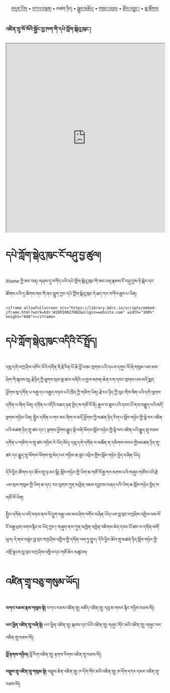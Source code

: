 <p align="center">
  <a href="https://bdrc-reader.github.io/mugey-gonpa/">མདུན་ངོས།</a> • <a href="https://bdrc-reader.github.io/mugey-gonpa/katan">བཀའ་བསྟན།</a> • 
  <span>མཚན་ཉིད།</span> •
  <a href="https://bdrc-reader.github.io/mugey-gonpa/drubchod">སྒྲུབ་མཆོད།</a> • 
<a href="https://bdrc-reader.github.io/mugey-gonpa/sungbum">གསུང་འབུམ།</a> • <a href="https://bdrc-reader.github.io/mugey-gonpa/chojung">ཆོས་འབྱུང་།</a> • <a href="https://bdrc-reader.github.io/mugey-gonpa/natsok">སྣ་ཚོགས།</a></p>

### འཛིན་གྲྭ་སོ་སོའི་སྦྱོང་བྱ་ཁག་གི་དཔེ་ཀློག་སྒེའུ་ཁུང་།

<iframe allowfullscreen src="https://library.bdrc.io/scripts/embed-iframe.html?work=bdr:W1ERI0027002&origin=https://bdrc-reader.github.io/mugey-gonpa/" width="100%" height="600"></iframe>

<br>

# དཔེ་ཀློག་སྒེའུ་ཁུང་ངོ་བཤུ་བྱ་ཚུལ།

iframe ཀྱི་ཨང་བརྡ། གཤམ་དུ་བཀོད་པའི་དཔེ་ཀློག་སྒེའུ་ཁུང་གི་ཨང་བརྡ་རྣམས་ངོ་བཤུ་བྱས་ཏེ་སྒེར་དང་ཚོགས་པའི་དྲ་ཚིགས་གང་གི་ནང་བླུག་ཀྱང་དཔེ་ཀློག་སྒེའུ་ཁུང་དེ་ཐད་ཀར་བཀོལ་ཐུབ་པ་ཡིན།

```
<iframe allowfullscreen src="https://library.bdrc.io/scripts/embed-iframe.html?work=bdr:W1ERI0027002&origin=website.com" width="100%" height="600"></iframe>
```

# དཔེ་ཀློག་སྒེའུ་ཁུང་འདིའི་ངོ་སྤྲོད།

དམུ་དགེ་བཀྲ་ཤིས་འཁོར་ལོའི་དགོན་ནི་རྗེ་རིན་པོ་ཆེ་བློ་བཟང་གྲགས་པའི་དཔལ་དགུང་ལོ་ཞེ་གསུམ་ཡས་མས་ཤིག་གི་སྐབས་སུ། རྗེ་ཉིད་ཀྱི་ཐུགས་སྲས་སྔ་ཚལ་བཞིའི་ཡ་གྱལ་མཁན་ཆེན་ངག་དབང་གྲགས་པས་མདོ་སྨད་ཕྱོགས་སུ་དགོན་པ་བརྒྱ་དང་བརྒྱད་བཏབ་པའི་ཁྲོད་ཀྱི་གཅིག་ཡིན། རྗེ་རང་ཉིད་ཀྱི་ལུང་གིས་ཟིན་པའི་དགེ་ལུགས་དགོན་པ་ཞིག་ཡིན། དགོན་པ་འདིའི་འཆད་ཉན་བྱེད་ས་གཙོ་བོ་ནི། རྒྱལ་བ་ཐུབ་པའི་དབང་པོ་ནས་བརྒྱུད་པའི་མདོ་སྔགས་གཉིས་ཡིན། སྤྱིར་དགོན་པ་གང་མང་ཞིག་ལ་མདོ་ཕྱོགས་ཀྱི་མཚན་ཉིད་རིག་པ་སློབ་གཉེར་གྱི་ལྟེ་བར་འཛིན་པའི་མཚན་ཉིད་གྲྭ་ཚང་དང་། སྔགས་ཕྱོགས་རྒྱུད་སྡེ་བཞི་སོགས་སློབ་གཉེར་གྱི་ལྟེ་བར་འཛིན་པའི་རྒྱུད་གྲྭ་བཅས་དགོན་པ་གཅིག་ལ་གྲྭ་ཚང་གཉིས་རེ་ཡོད་མོད། དམུ་དགེ་དགོན་ལ་མཚོན་ན་དམིགས་བསལ་གྱིསམཚན་ཉིད་གྲྭ་ཚང་དང་རྒྱུད་གྲྭ་སོགས་ལོགས་སུ་མེད་པར་གཉིས་ཆ་ཟུང་འབྲེལ་གྱིས་སློབ་གཉེར་བྱེད་བཞིན་ཡོད། 

དེའི་ཕྱིར་ཚོགས་དང་ཆོས་གྲྭ་ཧ་ཅང་ལྕི། སློབ་གཉེར་གྱི་ཡིག་ཆ་གཙོ་བོ་རྒྱ་གར་མཁས་པའི་གཞུང་གཙོས་པའི་རྗེ་ཡབ་སྲས་གསུམ་གྱི་ཡིག་ཆ་དང། རང་ལུགས་ཀུན་མཁྱེན་འཇམ་དབྱངས་བཞད་པའི་ཡིག་ཆ་སློབ་གཉེར་བྱེད་ས་གཙོ་བོ་ཡིན།

སྤྱིར་དགོན་པ་འདི་བཏབ་ནས་ལོ་དྲུག་བརྒྱ་ཡས་མས་ཤིག་འགོར་བཞིན་ཡོད་པས་བླ་བྲང་བཀྲཤིས་འཁྱིལ་ལས་ལོ་ངོ་བརྒྱ་ཕྲག་འགས་རྙིང་བ་ཡོད་ཀྱང་། གཞུག་ནས་ཀུན་མཁྱེན་འཁྱེན་འཇིགས་མེད་དབང་པོ་ཚང་ལ་དགོན་མགོ་ཕུལ། དེ་ནས་བཟུང་བླ་བྲང་བཀྲ་ཤིས་འཁྱིལ་གྱི་དགོན་ལག་ཏུ་གྱུར། དེའི་ཕྱིར་ཆོས་གྲྭ་མཚན་ཉིད་སློབ་གཉེར་གྱི་འགྲོ་སྟངས་བླ་བྲང་བཀྲ་ཤིས་འཁྱིལ་དང་གཙོ་ཆེར་མཚུངས།

# འཛིན་གྲྭ་བཅུ་གསུམ་ཡོད།

**བཀའ་རམས་རྣམ་གསུམ་སྟེ།**  བཀའ་རམས་འཛིན་གྲྭ། མཛོད་འཛིན་གྲྭ། དབུ་མ་གསར་རྙིང་གཉིས་བཅས་སོ།། 

**ཕར་ཕྱིན་འཛིན་གྲྭ་བཞི་སྟེ།** ཕར་ཕྱིན་འཛིན་གྲྭ། སྐབས་དང་པོའི་འཛིན་གྲྭ། གཞུང་གོང་མའི་འཛིན་གྲྭ། གཞུང་སར་འཛིན་གྲྭ་བཅས་སོ།།

**བློ་རྟགས་གཉིས།** བློ་རིག་འཛིན་གྲྭ། རྟགས་རིགས་འཛིན་གྲྭ་བཅས་སོ།།

**བསྡུས་གྲྭ་འཛིན་གྲྭ་གསུམ་སྟེ།**  བསྡུས་ཆེན་འཛིན་གྲྭ། ཁ་དོག་གོང་མའི་འཛིན་གྲྭ། ཁ་དོག་དཀར་དམར་འཛིན་གྲྭ་བཅས་སོ།། 


